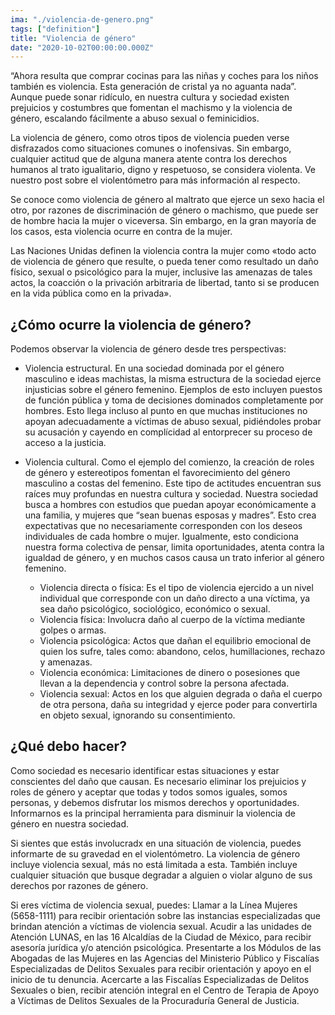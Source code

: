 ```yaml
---
ima: "./violencia-de-genero.png"
tags: ["definition"]
title: "Violencia de género"
date: "2020-10-02T00:00:00.000Z"
---
```


“Ahora resulta que comprar cocinas para las niñas y coches para los niños también es violencia. Esta generación de cristal ya no aguanta nada”. Aunque puede sonar ridículo, en nuestra cultura y sociedad existen prejuicios y costumbres que fomentan el machismo y la violencia de género, escalando fácilmente a abuso sexual o feminicidios. 

La violencia de género, como otros tipos de violencia pueden verse disfrazados como situaciones comunes o inofensivas. Sin embargo, cualquier actitud que de alguna manera atente contra los derechos humanos al trato igualitario, digno y respetuoso, se considera violenta. Ve nuestro post sobre el violentómetro para más información al respecto. 

Se conoce como violencia de género al maltrato que ejerce un sexo hacia el otro, por razones de discriminación de género o machismo, que puede ser de hombre hacia la mujer o viceversa. Sin embargo, en la gran mayoría de los casos, esta violencia ocurre en contra de la mujer. 

Las Naciones Unidas definen la violencia contra la mujer como «todo acto de violencia de género que resulte, o pueda tener como resultado un daño físico, sexual o psicológico para la mujer, inclusive las amenazas de tales actos, la coacción o la privación arbitraria de libertad, tanto si se producen en la vida pública como en la privada».

## ¿Cómo ocurre la violencia de género?

Podemos observar la violencia de género desde tres perspectivas:

- Violencia estructural. En una sociedad dominada por el género masculino e ideas machistas, la misma estructura de la sociedad ejerce injusticias sobre el género femenino. Ejemplos de esto incluyen puestos de función pública y toma de decisiones dominados completamente por hombres. Esto llega incluso al punto en que muchas instituciones no apoyan adecuadamente a víctimas de abuso sexual, pidiéndoles probar su acusación y cayendo en complícidad al entorprecer su proceso de acceso a la justicia. 

- Violencia cultural. Como el ejemplo del comienzo, la creación de roles de género y estereotipos fomentan el favorecimiento del género masculino a costas del femenino. Este tipo de actitudes encuentran sus raíces muy profundas en nuestra cultura y sociedad. Nuestra sociedad busca a hombres con estudios que puedan apoyar económicamente a una familia, y mujeres que “sean buenas esposas y madres”. Esto crea expectativas que no necesariamente corresponden con los deseos individuales de cada hombre o mujer. Igualmente, esto condiciona nuestra forma colectiva de pensar, limita oportunidades, atenta contra la igualdad de género, y en muchos casos causa un trato inferior al género femenino. 

    - Violencia directa o física: Es el tipo de violencia ejercido a un nivel individual que corresponde con un daño directo a una víctima, ya sea daño psicológico, sociológico, económico o sexual. 
    - Violencia física: Involucra daño al cuerpo de la víctima mediante golpes o armas.
    - Violencia psicológica: Actos que dañan el equilibrio emocional de quien los sufre, tales como: abandono, celos, humillaciones, rechazo y amenazas.
    - Violencia económica: Limitaciones de dinero o posesiones que llevan a la dependencia y control sobre la persona afectada.
    - Violencia sexual: Actos en los que alguien degrada o daña el cuerpo de otra persona, daña su integridad y ejerce poder para convertirla en objeto sexual, ignorando su consentimiento. 

## ¿Qué debo hacer?

Como sociedad es necesario identificar estas situaciones y estar conscientes del daño que causan. Es necesario eliminar los prejuicios y roles de género y aceptar que todas y todos somos iguales, somos personas, y debemos disfrutar los mismos derechos y oportunidades. Informarnos es la principal herramienta para disminuir la violencia de género en nuestra sociedad. 

Si sientes que estás involucradx en una situación de violencia, puedes informarte de su gravedad en el violentómetro. La violencia de género incluye violencia sexual, más no está limitada a esta. También incluye cualquier situación que busque degradar a alguien o violar alguno de sus derechos por razones de género.


Si eres víctima de violencia sexual, puedes:
Llamar a la Línea Mujeres (5658-1111) para recibir orientación sobre las instancias especializadas que brindan atención a víctimas de violencia sexual.
Acudir a las unidades de Atención LUNAS, en las 16 Alcaldías de la Ciudad de México, para recibir asesoría jurídica y/o atención psicológica.
Presentarte a los Módulos de las Abogadas de las Mujeres en las Agencias del Ministerio Público y Fiscalías Especializadas de Delitos Sexuales para recibir orientación y apoyo en el inicio de tu denuncia.
Acercarte a las Fiscalías Especializadas de Delitos Sexuales o bien, recibir atención integral en el Centro de Terapia de Apoyo a Víctimas de Delitos Sexuales de la Procuraduría General de Justicia.


